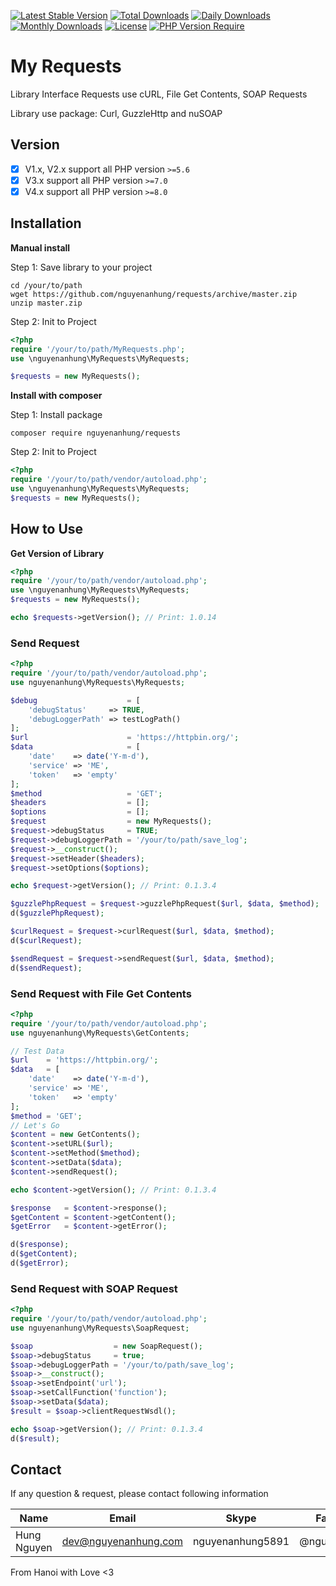 [![Latest Stable Version](https://img.shields.io/packagist/v/nguyenanhung/requests.svg?style=flat-square)](https://packagist.org/packages/nguyenanhung/requests)
[![Total Downloads](https://img.shields.io/packagist/dt/nguyenanhung/requests.svg?style=flat-square)](https://packagist.org/packages/nguyenanhung/requests)
[![Daily Downloads](https://img.shields.io/packagist/dd/nguyenanhung/requests.svg?style=flat-square)](https://packagist.org/packages/nguyenanhung/requests)
[![Monthly Downloads](https://img.shields.io/packagist/dm/nguyenanhung/requests.svg?style=flat-square)](https://packagist.org/packages/nguyenanhung/requests)
[![License](https://img.shields.io/packagist/l/nguyenanhung/requests.svg?style=flat-square)](https://packagist.org/packages/nguyenanhung/requests)
[![PHP Version Require](https://img.shields.io/packagist/dependency-v/nguyenanhung/requests/php)](https://packagist.org/packages/nguyenanhung/requests)

# My Requests

Library Interface Requests use cURL, File Get Contents, SOAP Requests

Library use package: Curl, GuzzleHttp and nuSOAP

## Version

- [x] V1.x, V2.x support all PHP version `>=5.6`
- [x] V3.x support all PHP version `>=7.0`
- [x] V4.x support all PHP version `>=8.0`

## Installation

**Manual install**

Step 1: Save library to your project

```shell
cd /your/to/path
wget https://github.com/nguyenanhung/requests/archive/master.zip
unzip master.zip
```

Step 2: Init to Project

```php
<?php
require '/your/to/path/MyRequests.php';
use \nguyenanhung\MyRequests\MyRequests;

$requests = new MyRequests();

```

**Install with composer**

Step 1: Install package

```shell
composer require nguyenanhung/requests
```

Step 2: Init to Project

```php
<?php
require '/your/to/path/vendor/autoload.php';
use \nguyenanhung\MyRequests\MyRequests;
$requests = new MyRequests();
```

## **How to Use**

**Get Version of Library**

```php
<?php
require '/your/to/path/vendor/autoload.php';
use \nguyenanhung\MyRequests\MyRequests;
$requests = new MyRequests();

echo $requests->getVersion(); // Print: 1.0.14
```

### Send Request

```php
<?php
require '/your/to/path/vendor/autoload.php';
use nguyenanhung\MyRequests\MyRequests;

$debug                    = [
    'debugStatus'     => TRUE,
    'debugLoggerPath' => testLogPath()
];
$url                      = 'https://httpbin.org/';
$data                     = [
    'date'    => date('Y-m-d'),
    'service' => 'ME',
    'token'   => 'empty'
];
$method                   = 'GET';
$headers                  = [];
$options                  = [];
$request                  = new MyRequests();
$request->debugStatus     = TRUE;
$request->debugLoggerPath = '/your/to/path/save_log';
$request->__construct();
$request->setHeader($headers);
$request->setOptions($options);

echo $request->getVersion(); // Print: 0.1.3.4

$guzzlePhpRequest = $request->guzzlePhpRequest($url, $data, $method);
d($guzzlePhpRequest);

$curlRequest = $request->curlRequest($url, $data, $method);
d($curlRequest);

$sendRequest = $request->sendRequest($url, $data, $method);
d($sendRequest);
```

### Send Request with File Get Contents

```php
<?php
require '/your/to/path/vendor/autoload.php';
use nguyenanhung\MyRequests\GetContents;

// Test Data
$url    = 'https://httpbin.org/';
$data   = [
    'date'    => date('Y-m-d'),
    'service' => 'ME',
    'token'   => 'empty'
];
$method = 'GET';
// Let's Go
$content = new GetContents();
$content->setURL($url);
$content->setMethod($method);
$content->setData($data);
$content->sendRequest();

echo $content->getVersion(); // Print: 0.1.3.4

$response   = $content->response();
$getContent = $content->getContent();
$getError   = $content->getError();

d($response);
d($getContent);
d($getError);
```

### Send Request with SOAP Request

```php
<?php
require '/your/to/path/vendor/autoload.php';
use nguyenanhung\MyRequests\SoapRequest;

$soap                  = new SoapRequest();
$soap->debugStatus     = true;
$soap->debugLoggerPath = '/your/to/path/save_log';
$soap->__construct();
$soap->setEndpoint('url');
$soap->setCallFunction('function');
$soap->setData($data);
$result = $soap->clientRequestWsdl();

echo $soap->getVersion(); // Print: 0.1.3.4
d($result);
```

## Contact

If any question & request, please contact following information

| Name        | Email                | Skype            | Facebook      |
|-------------|----------------------|------------------|---------------|
| Hung Nguyen | dev@nguyenanhung.com | nguyenanhung5891 | @nguyenanhung |

From Hanoi with Love <3
